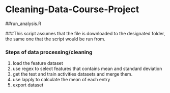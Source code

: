 # Cleaning-Data-Course-Project
##run_analysis.R

###This script assumes that the file is downloaded to the designated folder, the same one that the script would be run from. 

### Steps of data processing/cleaning
1) load the feature dataset
2) use regex to select features that contains mean and standard deviation
3) get the test and train activities datasets and merge them.
4) use lapply to calculate the mean of each entry
5) export dataset
